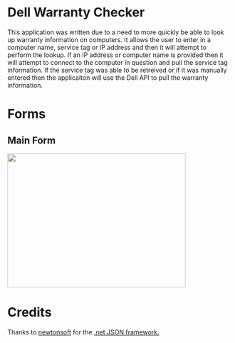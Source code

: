 # Dell Warranty Checker
This application was written due to a need to more quickly be able to look up warranty information on computers. It allows the user to enter in a computer name, service tag or IP address and then it will attempt to perform the lookup. If an IP address or computer name is provided then it will attempt to connect to the computer in question and pull the service tag information. If the service tag was able to be retreived or if it was manually entered then the applicaiton will use the Dell API to pull the warranty information.

# Forms
## Main Form
<img src="https://user-images.githubusercontent.com/52602914/61587247-fe5e4a80-ab4b-11e9-9746-918e145e8041.png" width="400" height="300">

# Credits
Thanks to [newtonsoft](https://www.newtonsoft.com/) for the [.net JSON framework.](https://www.newtonsoft.com/json)
